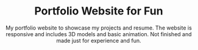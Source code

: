 <h1 align="center">
  Portfolio Website for Fun
</h1>
<p align="center">
  My portfolio website to showcase my projects and resume. The website is responsive and includes 3D models and basic animation. Not finished and made just for experience and fun.
</p>
